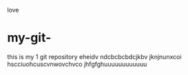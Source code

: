 love 
# my-git-
this is my 1 git repository
eheidv
ndcbcbcbdcjkbv
jknjnunxcoi hscciuohcuscvnwovchvco
jhfgfghuuuuuuuuuuuu
